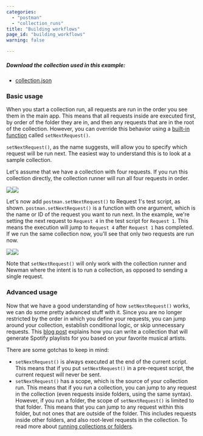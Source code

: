 ```yaml
---
categories:
  - "postman"
  - "collection_runs"
title: "Building workflows"
page_id: "building_workflows"
warning: false

---
```


##### Download the collection used in this example:
 
   * [collection.json](https://s3.amazonaws.com/postman-static-getpostman-com/postman-docs/58793802.json)

### Basic usage

When you start a collection run, all requests are run in the order you see them in the main app. This means that all requests inside are executed first, by order of the folder they are in, and then any requests that are in the root of the collection. However, you can override this behavior using a [built-in function](/docs/postman/scripts/branching_and_looping) called `setNextRequest()`.

`setNextRequest()`, as the name suggests, will allow you to specify which request will be run next. The easiest way to understand this is to look at a sample collection.

Let's assume that we have a collection with four requests. If you run this collection directly, the collection runner will run all four requests in order.

![](https://s3.amazonaws.com/postman-static-getpostman-com/postman-docs/58793927.png)![](https://s3.amazonaws.com/postman-static-getpostman-com/postman-docs/58793861.png)

Let's now add `postman.setNextRequest()` to Request 1's test script, as shown. `postman.setNextRequest()` is a function with one argument, which is the name or ID of the request you want to run next. In the example, we're setting the next request to `Request 4` in the test script for `Request 1`. This means the execution will jump to `Request 4` after `Request 1` has completed. If we run the same collection now, you'll see that only two requests are run now.

![](https://s3.amazonaws.com/postman-static-getpostman-com/postman-docs/58793847.png)![](https://s3.amazonaws.com/postman-static-getpostman-com/postman-docs/58793875.png)

Note that `setNextRequest()` will only work with the collection runner and Newman where the intent is to run a collection, as opposed to sending a single request.

### Advanced usage

Now that we have a good understanding of how `setNextRequest()` works, we can do some pretty advanced stuff with it. Since you are no longer restricted by the order in which you define your requests, you can jump around your collection, establish conditional logic, or skip unnecessary requests. This [blog post](http://blog.getpostman.com/2016/11/09/generate-spotify-playlists-using-a-postman-collection/) explains how you can write a collection that will generate Spotify playlists for you based on your favorite musical artists.

There are some gotchas to keep in mind:

   *   `setNextRequest()` is always executed at the end of the current script. This means that if you put `setNextRequest()` in a pre-request script, the current request will never be sent.
   *   `setNextRequest()` has a scope, which is the source of your collection run. This means that if you run a collection, you can jump to any request in the collection (even requests inside folders, using the same syntax). However, if you run a folder, the scope of `setNextRequest()` is limited to that folder. This means that you can jump to any request within this folder, but not ones that are outside of the folder. This includes requests inside other folders, and also root-level requests in the collection. To read more about [running collections or folders](/docs/postman/collection_runs/starting_a_collection_run).
